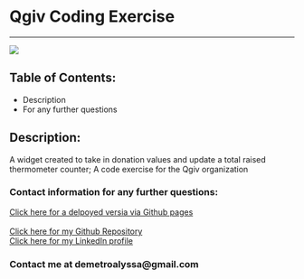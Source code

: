 <!DOCTYPE html>
<html lang= "en">
<head>
<meta charset="UTF-8" />
<meta name="viewport" content="width=device-width, initial-scale=1.0">
<h1>Qgiv Coding Exercise</h1>
<hr>
</head>
<body>
<img src="https://i.imgur.com/NLiKM9b.jpg">

<h2>Table of Contents:</h2>
    
<ul>
<li>Description</li>
<li>For any further questions</li>
</ul>   

<h2>Description:</h2>
<p>A widget created to take in donation values and update a total raised thermometer counter; A code exercise for the Qgiv organization  </p>

<h3>Contact information for any further questions:</h3>
        
<a href="https://leanndemetro.github.io/QgivCodeExercise/"> Click here for a delpoyed versia via Github pages</a>  
<br>
<a href="https://github.com/leanndemetro/QgivCodeExercise"> Click here for my Github Repository </a>
<br>
<a href="https://www.linkedin.com/in/alyssa-de-metro-59abba1b0/"> Click here for my LinkedIn profile </a>

<h3>Contact me at demetroalyssa@gmail.com</h3>
</body> 
</html>

